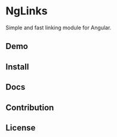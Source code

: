 # NgLinks
Simple and fast linking module for Angular.

## Demo

## Install

## Docs

## Contribution

## License
